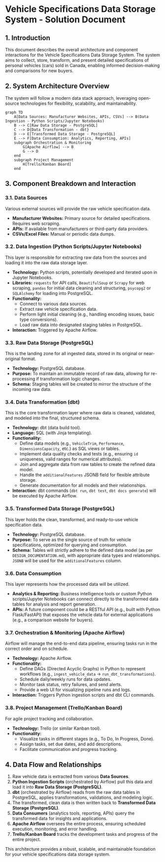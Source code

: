 # Vehicle Specifications Data Storage System - Solution Document

## 1. Introduction
This document describes the overall architecture and component interactions for the Vehicle Specifications Data Storage System. The system aims to collect, store, transform, and present detailed specifications of personal vehicles (cars) sold in Canada, enabling informed decision-making and comparisons for new buyers.

## 2. System Architecture Overview

The system will follow a modern data stack approach, leveraging open-source technologies for flexibility, scalability, and maintainability.

```mermaid
graph TD
    A[Data Sources: Manufacturer Websites, APIs, CSVs] --> B(Data Ingestion - Python Scripts/Jupyter Notebooks)
    B --> C[Raw Data Storage - PostgreSQL]
    C --> D{Data Transformation - dbt}
    D --> E[Transformed Data Storage - PostgreSQL]
    E --> F[Data Consumption: Analytics, Reporting, APIs]
    subgraph Orchestration & Monitoring
        G[Apache Airflow] --> B
        G --> D
    end
    subgraph Project Management
        H[Trello/Kanban Board]
    end
```

## 3. Component Breakdown and Interaction

### 3.1. Data Sources
Various external sources will provide the raw vehicle specification data.
*   **Manufacturer Websites:** Primary source for detailed specifications. Requires web scraping.
*   **APIs:** If available from manufacturers or third-party data providers.
*   **CSVs/Excel Files:** Manual or periodic data dumps.

### 3.2. Data Ingestion (Python Scripts/Jupyter Notebooks)
This layer is responsible for extracting raw data from the sources and loading it into the raw data storage layer.
*   **Technology:** Python scripts, potentially developed and iterated upon in Jupyter Notebooks.
*   **Libraries:** `requests` for API calls, `BeautifulSoup` or `Scrapy` for web scraping, `pandas` for initial data cleaning and structuring, `psycopg2` or `SQLAlchemy` for loading into PostgreSQL.
*   **Functionality:**
    *   Connect to various data sources.
    *   Extract raw vehicle specification data.
    *   Perform light initial cleaning (e.g., handling encoding issues, basic type conversions).
    *   Load raw data into designated staging tables in PostgreSQL.
*   **Interaction:** Triggered by Apache Airflow.

### 3.3. Raw Data Storage (PostgreSQL)
This is the landing zone for all ingested data, stored in its original or near-original format.
*   **Technology:** PostgreSQL database.
*   **Purpose:** To maintain an immutable record of raw data, allowing for re-processing if transformation logic changes.
*   **Schema:** Staging tables will be created to mirror the structure of the incoming raw data.

### 3.4. Data Transformation (dbt)
This is the core transformation layer where raw data is cleaned, validated, and modeled into the final, structured schema.
*   **Technology:** dbt (data build tool).
*   **Language:** SQL (with Jinja templating).
*   **Functionality:**
    *   Define data models (e.g., `VehicleTrim`, `Performance`, `DimensionsCapacity`, etc.) as SQL views or tables.
    *   Implement data quality checks and tests (e.g., ensuring `id` uniqueness, valid ranges for numerical attributes).
    *   Join and aggregate data from raw tables to create the refined data model.
    *   Handle the `additionalFeatures` JSONB field for flexible attribute storage.
    *   Generate documentation for all models and their relationships.
*   **Interaction:** dbt commands (`dbt run`, `dbt test`, `dbt docs generate`) will be executed by Apache Airflow.

### 3.5. Transformed Data Storage (PostgreSQL)
This layer holds the clean, transformed, and ready-to-use vehicle specification data.
*   **Technology:** PostgreSQL database.
*   **Purpose:** To serve as the single source of truth for vehicle specifications, optimized for querying and consumption.
*   **Schema:** Tables will strictly adhere to the defined data model (as per `DESIGN_DOCUMENTATION.md`), with appropriate data types and relationships. `JSONB` will be used for the `additionalFeatures` column.

### 3.6. Data Consumption
This layer represents how the processed data will be utilized.
*   **Analytics & Reporting:** Business intelligence tools or custom Python scripts/Jupyter Notebooks can connect directly to the transformed data tables for analysis and report generation.
*   **APIs:** A future component could be a RESTful API (e.g., built with Python Flask/FastAPI) that exposes the vehicle data for external applications (e.g., a comparison website for buyers).

### 3.7. Orchestration & Monitoring (Apache Airflow)
Airflow will manage the end-to-end data pipeline, ensuring tasks run in the correct order and on schedule.
*   **Technology:** Apache Airflow.
*   **Functionality:**
    *   Define DAGs (Directed Acyclic Graphs) in Python to represent workflows (e.g., `ingest_vehicle_data` -> `run_dbt_transformations`).
    *   Schedule daily/weekly runs for data updates.
    *   Monitor task status, retry failures, and send alerts.
    *   Provide a web UI for visualizing pipeline runs and logs.
*   **Interaction:** Triggers Python ingestion scripts and dbt CLI commands.

### 3.8. Project Management (Trello/Kanban Board)
For agile project tracking and collaboration.
*   **Technology:** Trello (or similar Kanban tool).
*   **Functionality:**
    *   Visualize tasks in different stages (e.g., To Do, In Progress, Done).
    *   Assign tasks, set due dates, and add descriptions.
    *   Facilitate communication and progress tracking.

## 4. Data Flow and Relationships

1.  Raw vehicle data is extracted from various **Data Sources**.
2.  **Python Ingestion Scripts** (orchestrated by Airflow) pull this data and load it into **Raw Data Storage (PostgreSQL)**.
3.  **dbt** (orchestrated by Airflow) reads from the raw data tables in PostgreSQL, applies transformations, validations, and modeling logic.
4.  The transformed, clean data is then written back to **Transformed Data Storage (PostgreSQL)**.
5.  **Data Consumers** (analytics tools, reporting, APIs) query the transformed data for insights and applications.
6.  **Apache Airflow** oversees the entire process, ensuring scheduled execution, monitoring, and error handling.
7.  **Trello/Kanban Board** tracks the development tasks and progress of the entire project.

This architecture provides a robust, scalable, and maintainable foundation for your vehicle specifications data storage system.